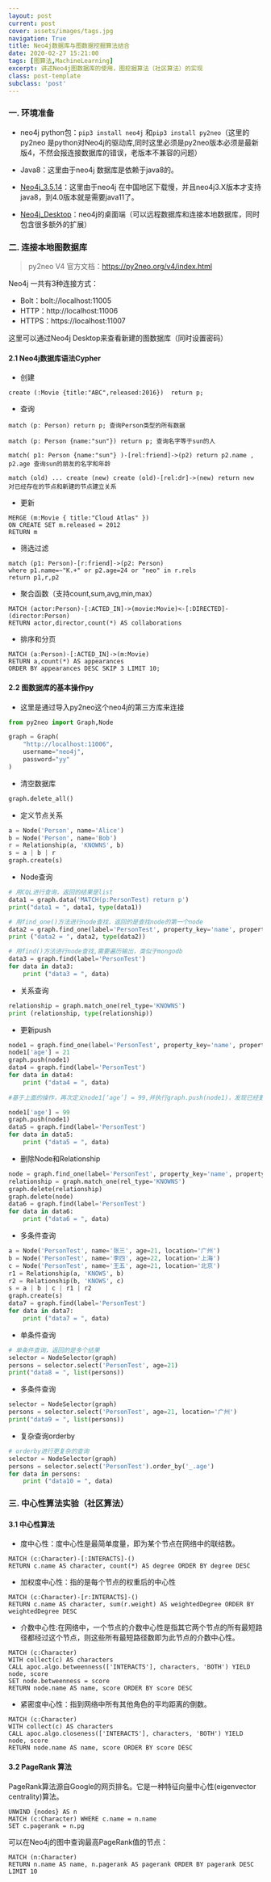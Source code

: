 ```yaml
---
layout: post
current: post
cover: assets/images/tags.jpg 
navigation: True
title: Neo4j数据库与图数据挖掘算法结合
date: 2020-02-27 15:21:00
tags: [图算法,MachineLearning]
excerpt: 讲述Neo4j图数据库的使用，图挖掘算法（社区算法）的实现
class: post-template
subclass: 'post'
---
```




### 一. 环境准备

* neo4j python包：`pip3 install neo4j`  和`pip3 install py2neo`（这里的py2neo 是python对Neo4j的驱动库,同时这里必须是py2neo版本必须是最新版4，不然会报连接数据库的错误，老版本不兼容的问题）

* Java8：这里由于neo4j 数据库是依赖于java8的。

* [Neo4j_3.5.14]([ftp://neo4j.55555.io/neo4j-chs/3.5.14/](ftp://neo4j.55555.io/neo4j-chs/3.5.14/))：这里由于neo4j 在中国地区下载慢，并且neo4j3.X版本才支持java8，到4.0版本就是需要java11了。

* [Neo4j_Desktop]([ftp://neo4j.55555.io/neo4j-desktop/1.2.4/](ftp://neo4j.55555.io/neo4j-desktop/1.2.4/))：neo4j的桌面端（可以远程数据库和连接本地数据库，同时包含很多额外的扩展）

### 二. 连接本地图数据库

> py2neo V4 官方文档：https://py2neo.org/v4/index.html

Neo4j 一共有3种连接方式：

* Bolt：bolt://localhost:11005
* HTTP：http://localhost:11006
* HTTPS：https://localhost:11007

这里可以通过Neo4j Desktop来查看新建的图数据库（同时设置密码）

#### 2.1 Neo4j数据库语法Cypher

* 创建
```
create (:Movie {title:"ABC",released:2016})  return p;
```

* 查询

```
match (p: Person) return p; 查询Person类型的所有数据

match (p: Person {name:"sun"}) return p; 查询名字等于sun的人

match( p1: Person {name:"sun"} )-[rel:friend]->(p2) return p2.name , p2.age 查询sun的朋友的名字和年龄

match (old) ... create (new) create (old)-[rel:dr]->(new) return new 对已经存在的节点和新建的节点建立关系
```

* 更新
```
MERGE (m:Movie { title:"Cloud Atlas" })
ON CREATE SET m.released = 2012
RETURN m
```

* 筛选过滤
```
match (p1: Person)-[r:friend]->(p2: Person) 
where p1.name=~"K.+" or p2.age=24 or "neo" in r.rels 
return p1,r,p2
```

* 聚合函数（支持count,sum,avg,min,max）
```
MATCH (actor:Person)-[:ACTED_IN]->(movie:Movie)<-[:DIRECTED]-(director:Person)
RETURN actor,director,count(*) AS collaborations
```


* 排序和分页

```
MATCH (a:Person)-[:ACTED_IN]->(m:Movie)
RETURN a,count(*) AS appearances
ORDER BY appearances DESC SKIP 3 LIMIT 10;
```

#### 2.2 图数据库的基本操作py

* 这里是通过导入py2neo这个neo4j的第三方库来连接

```python
from py2neo import Graph,Node

graph = Graph(
    "http://localhost:11006",
    username="neo4j",
    password="yy"
)
```

* 清空数据库
```python
graph.delete_all()
```

* 定义节点关系

```python
a = Node('Person', name='Alice')
b = Node('Person', name='Bob')
r = Relationship(a, 'KNOWNS', b)
s = a | b | r
graph.create(s)
```

* Node查询


```python
# 用CQL进行查询，返回的结果是list
data1 = graph.data('MATCH(p:PersonTest) return p')
print("data1 = ", data1, type(data1))

# 用find_one()方法进行node查找，返回的是查找node的第一个node
data2 = graph.find_one(label='PersonTest', property_key='name', property_value="李四")
print ("data2 = ", data2, type(data2))

# 用find()方法进行node查找,需要遍历输出，类似于mongodb
data3 = graph.find(label='PersonTest')
for data in data3:
    print ("data3 = ", data)
```

* 关系查询

```python
relationship = graph.match_one(rel_type='KNOWNS')
print (relationship, type(relationship))
```

* 更新push

```python
node1 = graph.find_one(label='PersonTest', property_key='name', property_value="张三")
node1['age'] = 21
graph.push(node1)
data4 = graph.find(label='PersonTest')
for data in data4:
    print ("data4 = ", data)
    
#基于上面的操作，再次定义node1[‘age’] = 99,并执行graph.push(node1)，发现已经更新

node1['age'] = 99
graph.push(node1)
data5 = graph.find(label='PersonTest')
for data in data5:
    print ("data5 = ", data)
```

* 删除Node和Relationship

```python
node = graph.find_one(label='PersonTest', property_key='name', property_value="李四")
relationship = graph.match_one(rel_type='KNOWNS')
graph.delete(relationship)
graph.delete(node)
data6 = graph.find(label='PersonTest')
for data in data6:
    print ("data6 = ", data)
```

* 多条件查询

```python
a = Node('PersonTest', name='张三', age=21, location='广州')
b = Node('PersonTest', name='李四', age=22, location='上海')
c = Node('PersonTest', name='王五', age=21, location='北京')
r1 = Relationship(a, 'KNOWS', b)
r2 = Relationship(b, 'KNOWS', c)
s = a | b | c | r1 | r2
graph.create(s)
data7 = graph.find(label='PersonTest')
for data in data7:
    print ("data7 = ", data)
```

* 单条件查询

```python
# 单条件查询，返回的是多个结果
selector = NodeSelector(graph)
persons = selector.select('PersonTest', age=21)
print("data8 = ", list(persons))
```

* 多条件查询

```python
selector = NodeSelector(graph)
persons = selector.select('PersonTest', age=21, location='广州')
print("data9 = ", list(persons))
```

* 复杂查询orderby

```python
# orderby进行更复杂的查询
selector = NodeSelector(graph)
persons = selector.select('PersonTest').order_by('_.age')
for data in persons:
    print ("data10 = ", data)
```

### 三. 中心性算法实验（社区算法）
#### 3.1 中心性算法

* 度中心性：度中心性是最简单度量，即为某个节点在网络中的联结数。
```
MATCH (c:Character)-[:INTERACTS]-()
RETURN c.name AS character, count(*) AS degree ORDER BY degree DESC
```
* 加权度中心性：指的是每个节点的权重后的中心性
```
MATCH (c:Character)-[r:INTERACTS]-()
RETURN c.name AS character, sum(r.weight) AS weightedDegree ORDER BY weightedDegree DESC
```
* 介数中心性:在网络中，一个节点的介数中心性是指其它两个节点的所有最短路径都经过这个节点，则这些所有最短路径数即为此节点的介数中心性。

```
MATCH (c:Character)
WITH collect(c) AS characters
CALL apoc.algo.betweenness(['INTERACTS'], characters, 'BOTH') YIELD node, score
SET node.betweenness = score
RETURN node.name AS name, score ORDER BY score DESC
```

* 紧密度中心性：指到网络中所有其他角色的平均距离的倒数。
```
MATCH (c:Character)
WITH collect(c) AS characters
CALL apoc.algo.closeness(['INTERACTS'], characters, 'BOTH') YIELD node, score
RETURN node.name AS name, score ORDER BY score DESC
```

#### 3.2 PageRank 算法
PageRank算法源自Google的网页排名。它是一种特征向量中心性(eigenvector centrality)算法。

```
UNWIND {nodes} AS n
MATCH (c:Character) WHERE c.name = n.name
SET c.pagerank = n.pg
```

可以在Neo4j的图中查询最高PageRank值的节点：
```
MATCH (n:Character)
RETURN n.name AS name, n.pagerank AS pagerank ORDER BY pagerank DESC LIMIT 10
```